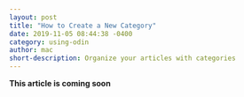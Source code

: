 ```yaml
---
layout: post
title: "How to Create a New Category"
date: 2019-11-05 08:44:38 -0400
category: using-odin
author: mac
short-description: Organize your articles with categories
---
```


**This article is coming soon**
